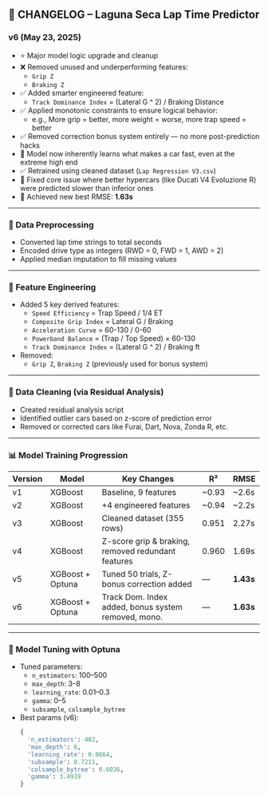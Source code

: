 ## 🧾 CHANGELOG – Laguna Seca Lap Time Predictor

### **v6 (May 23, 2025)**

- ⭐ Major model logic upgrade and cleanup
- ❌ Removed unused and underperforming features:
  - `Grip Z`
  - `Braking Z`
- ✅ Added smarter engineered feature:
  - `Track Dominance Index` = (Lateral G ^ 2) / Braking Distance
- ✅ Applied monotonic constraints to ensure logical behavior:
  - e.g., More grip = better, more weight = worse, more trap speed = better
- ✅ Removed correction bonus system entirely — no more post-prediction hacks
- 🧠 Model now inherently learns what makes a car fast, even at the extreme high end
- ✅ Retrained using cleaned dataset (`Lap Regression V3.csv`)
- 🏁 Fixed core issue where better hypercars (like Ducati V4 Evoluzione R) were predicted slower than inferior ones
- 🎯 Achieved new best RMSE: **1.63s**

---

### **🔧 Data Preprocessing**

- Converted lap time strings to total seconds
- Encoded drive type as integers (RWD = 0, FWD = 1, AWD = 2)
- Applied median imputation to fill missing values

---

### **🧠 Feature Engineering**

- Added 5 key derived features:
  - `Speed Efficiency` = Trap Speed / 1/4 ET
  - `Composite Grip Index` = Lateral G / Braking
  - `Acceleration Curve` = 60-130 / 0-60
  - `Powerband Balance` = (Trap / Top Speed) × 60-130
  - `Track Dominance Index` = (Lateral G ^ 2) / Braking ft
- Removed:
  - `Grip Z`, `Braking Z` (previously used for bonus system)

---

### **🧼 Data Cleaning (via Residual Analysis)**

- Created residual analysis script
- Identified outlier cars based on z-score of prediction error
- Removed or corrected cars like Furai, Dart, Nova, Zonda R, etc.

---

### **📊 Model Training Progression**

| Version | Model            | Key Changes                                            | R²     | RMSE      |
| ------- | ---------------- | ------------------------------------------------------ | ------ | --------- |
| v1      | XGBoost          | Baseline, 9 features                                   | ~0.93  | ~2.6s     |
| v2      | XGBoost          | +4 engineered features                                 | ~0.94  | ~2.2s     |
| v3      | XGBoost          | Cleaned dataset (355 rows)                             | 0.951  | 2.27s     |
| v4      | XGBoost          | Z-score grip & braking, removed redundant features     | 0.960  | 1.69s     |
| v5      | XGBoost + Optuna | Tuned 50 trials, Z-bonus correction added              | —      | **1.43s** |
| v6      | XGBoost + Optuna | Track Dom. Index added, bonus system removed, mono.    | —      | **1.63s** |

---

### **🧪 Model Tuning with Optuna**

- Tuned parameters:
  - `n_estimators`: 100–500
  - `max_depth`: 3–8
  - `learning_rate`: 0.01–0.3
  - `gamma`: 0–5
  - `subsample`, `colsample_bytree`
- Best params (v6):
  ```python
  {
    'n_estimators': 482,
    'max_depth': 6,
    'learning_rate': 0.0664,
    'subsample': 0.7211,
    'colsample_bytree': 0.6036,
    'gamma': 3.4919
  }